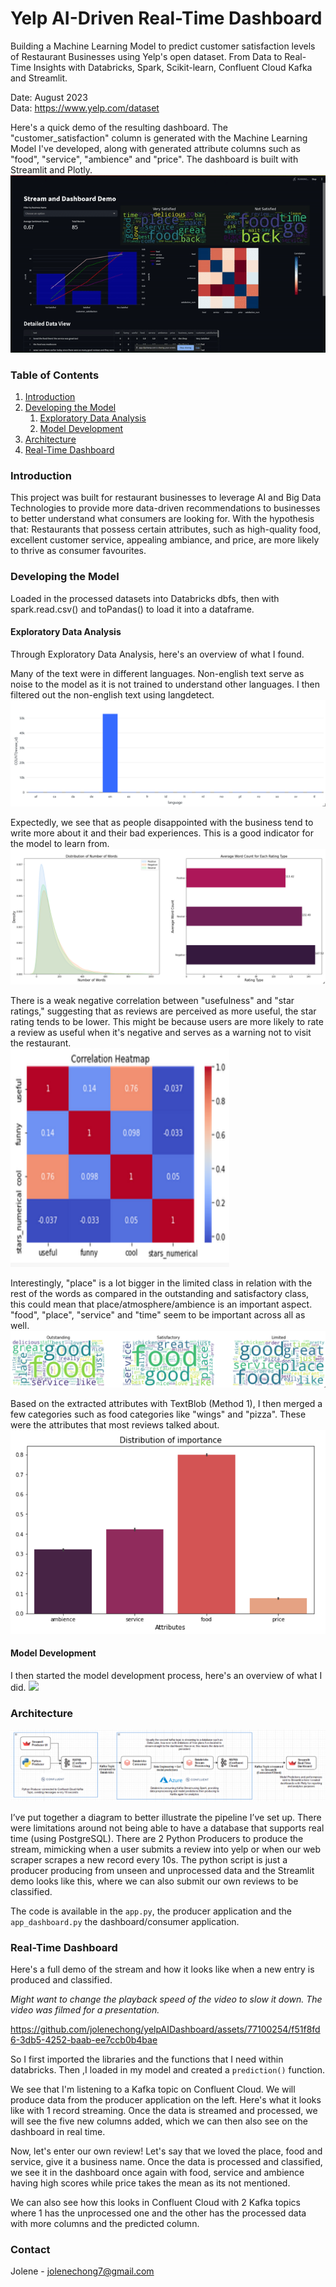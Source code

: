 # Yelp AI-Driven Real-Time Dashboard

Building a Machine Learning Model to predict customer satisfaction levels of Restaurant Businesses using Yelp's open dataset. From Data to Real-Time Insights with Databricks, Spark, Scikit-learn, Confluent Cloud Kafka and Streamlit.

Date: August 2023<br/>
Data: https://www.yelp.com/dataset

Here's a quick demo of the resulting dashboard. The "customer_satisfaction" column is generated with the Machine Learning Model I've developed, along with generated attribute columns such as "food", "service", "ambience" and "price". The dashboard is built with Streamlit and Plotly.<br/>
<img src="./assets/stream_demo_sped_up.gif">

### Table of Contents
1. [Introduction](#introduction)
2. [Developing the Model](#developing-the-model)
    1. [Exploratory Data Analysis](#exploratory-data-analysis)
    2. [Model Development](#model-development)
3. [Architecture](#architecture)
4. [Real-Time Dashboard](#real-time-dashboard)

### Introduction
This project was built for restaurant businesses to leverage AI and Big Data Technologies to provide more data-driven recommendations to businesses to better understand what consumers are looking for. With the hypothesis that: Restaurants that possess certain attributes, such as high-quality food, excellent customer service, appealing ambiance, and price, are more likely to thrive as consumer favourites.

### Developing the Model

Loaded in the processed datasets into Databricks dbfs, then with spark.read.csv() and toPandas() to load it into a dataframe.

#### Exploratory Data Analysis

Through Exploratory Data Analysis, here's an overview of what I found.

Many of the text were in different languages. Non-english text serve as noise to the model as it is not trained to understand other languages. I then filtered out the non-english text using langdetect.
![Alt text](assets/image.png)

Expectedly, we see that as people disappointed with the business tend to write more about it and their bad experiences. This is a good indicator for the model to learn from.
![Alt text](assets/image-2.png)

There is a weak negative correlation between "usefulness" and "star ratings," suggesting that as reviews are perceived as more useful, the star rating tends to be lower. This might be because users are more likely to rate a review as useful when it's negative and serves as a warning not to visit the restaurant.<br/>
<img src="./assets/image-1.png" width="350" height="350">

Interestingly, "place" is a lot bigger in the limited class in relation with the rest of the words as compared in the outstanding and satisfactory class, this could mean that place/atmosphere/ambience is an important aspect. "food", "place", "service" and "time" seem to be important across all as well.
![Alt text](assets/image-3.png)

Based on the extracted attributes with TextBlob (Method 1), I then merged a few categories such as food categories like "wings" and "pizza". These were the attributes that most reviews talked about.
![Alt text](assets/image-4.png)

#### Model Development
I then started the model development process, here's an overview of what I did.
<img src="./assets/model_development_process.png">

### Architecture

<img src="./assets/architecture.png">

I’ve put together a diagram to better illustrate the pipeline I’ve set up. There were limitations around not being able to have a database that supports real time (using PostgreSQL). There are 2 Python Producers to produce the stream, mimicking when a user submits a review into yelp or when our web scraper scrapes a new record every 10s. The python script is just a producer producing from unseen and unprocessed data and the Streamlit demo looks like this, where we can also submit our own reviews to be classified.

The code is available in the `app.py`, the producer application and the `app_dashboard.py` the dashboard/consumer application.


### Real-Time Dashboard
Here's a full demo of the stream and how it looks like when a new entry is produced and classified.

<i>Might want to change the playback speed of the video to slow it down. The video was filmed for a presentation.</i>

https://github.com/jolenechong/yelpAIDashboard/assets/77100254/f51f8fd6-3db5-4252-baab-ee7ccb0b4bae

So I first imported the libraries and the functions that I need within databricks. Then ,I loaded in my model and created a `prediction()` function.

We see that I'm listening to a Kafka topic on Confluent Cloud. We will produce data from the producer application on the left. Here's what it looks like with 1 record streaming. Once the data is streamed and processed, we will see the five new columns added, which we can then also see on the dashboard in real time.

Now, let's enter our own review! Let's say that we loved the place, food and service, give it a business name. Once the data is processed and classified, we see it in the dashboard once again with food, service and ambience having high scores while price takes the mean as its not mentioned.

We can also see how this looks in Confluent Cloud with 2 Kafka topics where 1 has the unprocessed one and the other has the processed data with more columns and the predicted column.

### Contact
Jolene - [jolenechong7@gmail.com](mailto:jolenechong7@gmail.com) <br>
